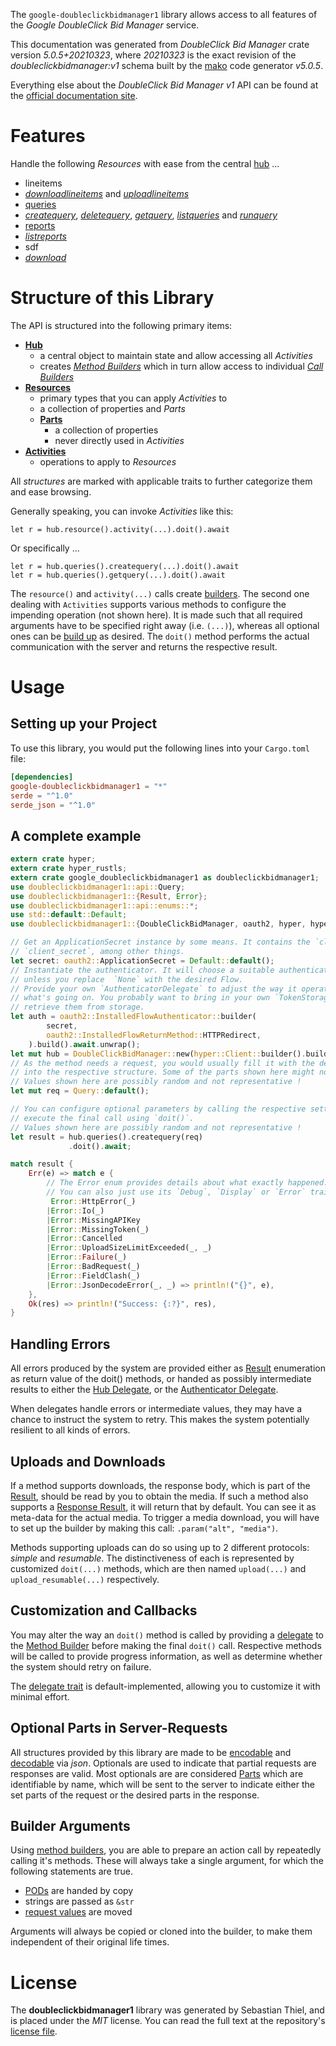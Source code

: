 <!---
DO NOT EDIT !
This file was generated automatically from 'src/generator/templates/api/README.md.mako'
DO NOT EDIT !
-->
The `google-doubleclickbidmanager1` library allows access to all features of the *Google DoubleClick Bid Manager* service.

This documentation was generated from *DoubleClick Bid Manager* crate version *5.0.5+20210323*, where *20210323* is the exact revision of the *doubleclickbidmanager:v1* schema built by the [mako](http://www.makotemplates.org/) code generator *v5.0.5*.

Everything else about the *DoubleClick Bid Manager* *v1* API can be found at the
[official documentation site](https://developers.google.com/bid-manager/).
# Features

Handle the following *Resources* with ease from the central [hub](https://docs.rs/google-doubleclickbidmanager1/5.0.5+20210323/google_doubleclickbidmanager1/DoubleClickBidManager) ...

* lineitems
 * [*downloadlineitems*](https://docs.rs/google-doubleclickbidmanager1/5.0.5+20210323/google_doubleclickbidmanager1/api::LineitemDownloadlineitemCall) and [*uploadlineitems*](https://docs.rs/google-doubleclickbidmanager1/5.0.5+20210323/google_doubleclickbidmanager1/api::LineitemUploadlineitemCall)
* [queries](https://docs.rs/google-doubleclickbidmanager1/5.0.5+20210323/google_doubleclickbidmanager1/api::Query)
 * [*createquery*](https://docs.rs/google-doubleclickbidmanager1/5.0.5+20210323/google_doubleclickbidmanager1/api::QueryCreatequeryCall), [*deletequery*](https://docs.rs/google-doubleclickbidmanager1/5.0.5+20210323/google_doubleclickbidmanager1/api::QueryDeletequeryCall), [*getquery*](https://docs.rs/google-doubleclickbidmanager1/5.0.5+20210323/google_doubleclickbidmanager1/api::QueryGetqueryCall), [*listqueries*](https://docs.rs/google-doubleclickbidmanager1/5.0.5+20210323/google_doubleclickbidmanager1/api::QueryListqueryCall) and [*runquery*](https://docs.rs/google-doubleclickbidmanager1/5.0.5+20210323/google_doubleclickbidmanager1/api::QueryRunqueryCall)
* [reports](https://docs.rs/google-doubleclickbidmanager1/5.0.5+20210323/google_doubleclickbidmanager1/api::Report)
 * [*listreports*](https://docs.rs/google-doubleclickbidmanager1/5.0.5+20210323/google_doubleclickbidmanager1/api::ReportListreportCall)
* sdf
 * [*download*](https://docs.rs/google-doubleclickbidmanager1/5.0.5+20210323/google_doubleclickbidmanager1/api::SdfDownloadCall)




# Structure of this Library

The API is structured into the following primary items:

* **[Hub](https://docs.rs/google-doubleclickbidmanager1/5.0.5+20210323/google_doubleclickbidmanager1/DoubleClickBidManager)**
    * a central object to maintain state and allow accessing all *Activities*
    * creates [*Method Builders*](https://docs.rs/google-doubleclickbidmanager1/5.0.5+20210323/google_doubleclickbidmanager1/client::MethodsBuilder) which in turn
      allow access to individual [*Call Builders*](https://docs.rs/google-doubleclickbidmanager1/5.0.5+20210323/google_doubleclickbidmanager1/client::CallBuilder)
* **[Resources](https://docs.rs/google-doubleclickbidmanager1/5.0.5+20210323/google_doubleclickbidmanager1/client::Resource)**
    * primary types that you can apply *Activities* to
    * a collection of properties and *Parts*
    * **[Parts](https://docs.rs/google-doubleclickbidmanager1/5.0.5+20210323/google_doubleclickbidmanager1/client::Part)**
        * a collection of properties
        * never directly used in *Activities*
* **[Activities](https://docs.rs/google-doubleclickbidmanager1/5.0.5+20210323/google_doubleclickbidmanager1/client::CallBuilder)**
    * operations to apply to *Resources*

All *structures* are marked with applicable traits to further categorize them and ease browsing.

Generally speaking, you can invoke *Activities* like this:

```Rust,ignore
let r = hub.resource().activity(...).doit().await
```

Or specifically ...

```ignore
let r = hub.queries().createquery(...).doit().await
let r = hub.queries().getquery(...).doit().await
```

The `resource()` and `activity(...)` calls create [builders][builder-pattern]. The second one dealing with `Activities`
supports various methods to configure the impending operation (not shown here). It is made such that all required arguments have to be
specified right away (i.e. `(...)`), whereas all optional ones can be [build up][builder-pattern] as desired.
The `doit()` method performs the actual communication with the server and returns the respective result.

# Usage

## Setting up your Project

To use this library, you would put the following lines into your `Cargo.toml` file:

```toml
[dependencies]
google-doubleclickbidmanager1 = "*"
serde = "^1.0"
serde_json = "^1.0"
```

## A complete example

```Rust
extern crate hyper;
extern crate hyper_rustls;
extern crate google_doubleclickbidmanager1 as doubleclickbidmanager1;
use doubleclickbidmanager1::api::Query;
use doubleclickbidmanager1::{Result, Error};
use doubleclickbidmanager1::api::enums::*;
use std::default::Default;
use doubleclickbidmanager1::{DoubleClickBidManager, oauth2, hyper, hyper_rustls, chrono, FieldMask};

// Get an ApplicationSecret instance by some means. It contains the `client_id` and
// `client_secret`, among other things.
let secret: oauth2::ApplicationSecret = Default::default();
// Instantiate the authenticator. It will choose a suitable authentication flow for you,
// unless you replace  `None` with the desired Flow.
// Provide your own `AuthenticatorDelegate` to adjust the way it operates and get feedback about
// what's going on. You probably want to bring in your own `TokenStorage` to persist tokens and
// retrieve them from storage.
let auth = oauth2::InstalledFlowAuthenticator::builder(
        secret,
        oauth2::InstalledFlowReturnMethod::HTTPRedirect,
    ).build().await.unwrap();
let mut hub = DoubleClickBidManager::new(hyper::Client::builder().build(hyper_rustls::HttpsConnectorBuilder::new().with_native_roots().unwrap().https_or_http().enable_http1().build()), auth);
// As the method needs a request, you would usually fill it with the desired information
// into the respective structure. Some of the parts shown here might not be applicable !
// Values shown here are possibly random and not representative !
let mut req = Query::default();

// You can configure optional parameters by calling the respective setters at will, and
// execute the final call using `doit()`.
// Values shown here are possibly random and not representative !
let result = hub.queries().createquery(req)
             .doit().await;

match result {
    Err(e) => match e {
        // The Error enum provides details about what exactly happened.
        // You can also just use its `Debug`, `Display` or `Error` traits
         Error::HttpError(_)
        |Error::Io(_)
        |Error::MissingAPIKey
        |Error::MissingToken(_)
        |Error::Cancelled
        |Error::UploadSizeLimitExceeded(_, _)
        |Error::Failure(_)
        |Error::BadRequest(_)
        |Error::FieldClash(_)
        |Error::JsonDecodeError(_, _) => println!("{}", e),
    },
    Ok(res) => println!("Success: {:?}", res),
}

```
## Handling Errors

All errors produced by the system are provided either as [Result](https://docs.rs/google-doubleclickbidmanager1/5.0.5+20210323/google_doubleclickbidmanager1/client::Result) enumeration as return value of
the doit() methods, or handed as possibly intermediate results to either the
[Hub Delegate](https://docs.rs/google-doubleclickbidmanager1/5.0.5+20210323/google_doubleclickbidmanager1/client::Delegate), or the [Authenticator Delegate](https://docs.rs/yup-oauth2/*/yup_oauth2/trait.AuthenticatorDelegate.html).

When delegates handle errors or intermediate values, they may have a chance to instruct the system to retry. This
makes the system potentially resilient to all kinds of errors.

## Uploads and Downloads
If a method supports downloads, the response body, which is part of the [Result](https://docs.rs/google-doubleclickbidmanager1/5.0.5+20210323/google_doubleclickbidmanager1/client::Result), should be
read by you to obtain the media.
If such a method also supports a [Response Result](https://docs.rs/google-doubleclickbidmanager1/5.0.5+20210323/google_doubleclickbidmanager1/client::ResponseResult), it will return that by default.
You can see it as meta-data for the actual media. To trigger a media download, you will have to set up the builder by making
this call: `.param("alt", "media")`.

Methods supporting uploads can do so using up to 2 different protocols:
*simple* and *resumable*. The distinctiveness of each is represented by customized
`doit(...)` methods, which are then named `upload(...)` and `upload_resumable(...)` respectively.

## Customization and Callbacks

You may alter the way an `doit()` method is called by providing a [delegate](https://docs.rs/google-doubleclickbidmanager1/5.0.5+20210323/google_doubleclickbidmanager1/client::Delegate) to the
[Method Builder](https://docs.rs/google-doubleclickbidmanager1/5.0.5+20210323/google_doubleclickbidmanager1/client::CallBuilder) before making the final `doit()` call.
Respective methods will be called to provide progress information, as well as determine whether the system should
retry on failure.

The [delegate trait](https://docs.rs/google-doubleclickbidmanager1/5.0.5+20210323/google_doubleclickbidmanager1/client::Delegate) is default-implemented, allowing you to customize it with minimal effort.

## Optional Parts in Server-Requests

All structures provided by this library are made to be [encodable](https://docs.rs/google-doubleclickbidmanager1/5.0.5+20210323/google_doubleclickbidmanager1/client::RequestValue) and
[decodable](https://docs.rs/google-doubleclickbidmanager1/5.0.5+20210323/google_doubleclickbidmanager1/client::ResponseResult) via *json*. Optionals are used to indicate that partial requests are responses
are valid.
Most optionals are are considered [Parts](https://docs.rs/google-doubleclickbidmanager1/5.0.5+20210323/google_doubleclickbidmanager1/client::Part) which are identifiable by name, which will be sent to
the server to indicate either the set parts of the request or the desired parts in the response.

## Builder Arguments

Using [method builders](https://docs.rs/google-doubleclickbidmanager1/5.0.5+20210323/google_doubleclickbidmanager1/client::CallBuilder), you are able to prepare an action call by repeatedly calling it's methods.
These will always take a single argument, for which the following statements are true.

* [PODs][wiki-pod] are handed by copy
* strings are passed as `&str`
* [request values](https://docs.rs/google-doubleclickbidmanager1/5.0.5+20210323/google_doubleclickbidmanager1/client::RequestValue) are moved

Arguments will always be copied or cloned into the builder, to make them independent of their original life times.

[wiki-pod]: http://en.wikipedia.org/wiki/Plain_old_data_structure
[builder-pattern]: http://en.wikipedia.org/wiki/Builder_pattern
[google-go-api]: https://github.com/google/google-api-go-client

# License
The **doubleclickbidmanager1** library was generated by Sebastian Thiel, and is placed
under the *MIT* license.
You can read the full text at the repository's [license file][repo-license].

[repo-license]: https://github.com/Byron/google-apis-rsblob/main/LICENSE.md

